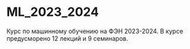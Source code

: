 # ML_2023_2024
Курс по машинному обучению на ФЭН 2023-2024.
В курсе предусморено 12 лекций и 9 семинаров. 
